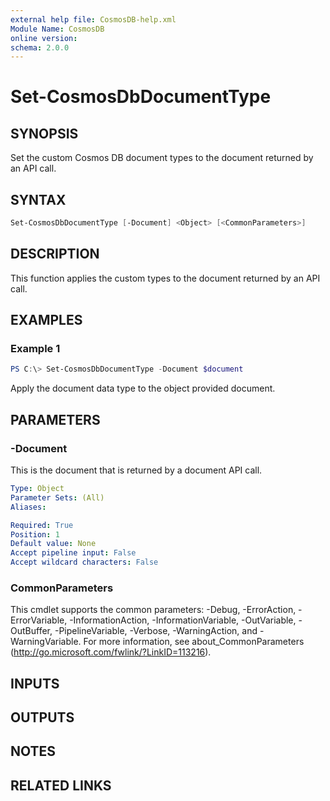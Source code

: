 ```yaml
---
external help file: CosmosDB-help.xml
Module Name: CosmosDB
online version:
schema: 2.0.0
---
```


# Set-CosmosDbDocumentType

## SYNOPSIS

Set the custom Cosmos DB document types to the document returned
by an API call.

## SYNTAX

```powershell
Set-CosmosDbDocumentType [-Document] <Object> [<CommonParameters>]
```

## DESCRIPTION

This function applies the custom types to the document returned
by an API call.

## EXAMPLES

### Example 1

```powershell
PS C:\> Set-CosmosDbDocumentType -Document $document
```

Apply the document data type to the object provided document.

## PARAMETERS

### -Document

This is the document that is returned by a document API call.

```yaml
Type: Object
Parameter Sets: (All)
Aliases:

Required: True
Position: 1
Default value: None
Accept pipeline input: False
Accept wildcard characters: False
```

### CommonParameters

This cmdlet supports the common parameters: -Debug, -ErrorAction, -ErrorVariable, -InformationAction, -InformationVariable, -OutVariable, -OutBuffer, -PipelineVariable, -Verbose, -WarningAction, and -WarningVariable.
For more information, see about_CommonParameters (http://go.microsoft.com/fwlink/?LinkID=113216).

## INPUTS

## OUTPUTS

## NOTES

## RELATED LINKS

